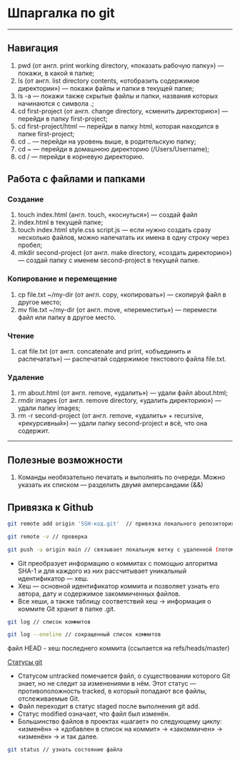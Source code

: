 # Шпаргалка по git
---
## Навигация  
1. pwd (от англ. print working directory, «показать рабочую папку») — покажи, в какой я папке;  
2. ls (от англ. list directory contents, «отобразить содержимое директории») — покажи файлы и папки в текущей папке;  
3. ls -a — покажи также скрытые файлы и папки, названия которых начинаются с символа .;  
4. cd first-project (от англ. change directory, «сменить директорию») — перейди в папку first-project;  
5. cd first-project/html — перейди в папку html, которая находится в папке first-project;  
6. cd .. — перейди на уровень выше, в родительскую папку;  
7. cd ~ — перейди в домашнюю директорию (/Users/Username);  
8. cd / — перейди в корневую директорию.   
## Работа с файлами и папками    
### Создание   
1. touch index.html (англ. touch, «коснуться») — создай файл   
2. index.html в текущей папке;  
3. touch index.html style.css script.js — если нужно создать сразу несколько файлов, можно напечатать их имена в одну строку через пробел;  
4. mkdir second-project (от англ. make directory, «создать директорию») — создай папку с именем second-project в текущей папке.   
### Копирование и перемещение   
1. cp file.txt ~/my-dir (от англ. copy, «копировать») — скопируй файл в другое место;  
2. mv file.txt ~/my-dir (от англ. move, «переместить») — перемести файл или папку в другое место.    
### Чтение  
1. cat file.txt (от англ. concatenate and print, «объединить и распечатать») — распечатай содержимое текстового файла file.txt.    
### Удаление   
1. rm about.html (от англ. remove, «удалить») — удали файл about.html;  
2. rmdir images (от англ. remove directory, «удалить директорию») — удали папку images;  
3. rm -r second-project (от англ. remove, «удалить» + recursive, «рекурсивный») — удали папку second-project и всё, что она содержит.   
---
## Полезные возможности  
1. Команды необязательно печатать и выполнять по очереди. Можно указать их списком — разделить двумя амперсандами (&&) 

## Привязка к Github  
```bash  
git remote add origin 'SSH-код.git'  // привязка локального репозитория к удаленному  
```    
```bash  
git remote -v // проверка
```
```bash  
git push -u origin main // связывает локальную ветку с удаленной (потом без -u)
```

- Git преобразует информацию о коммитах с помощью алгоритма SHA-1 и для каждого из них рассчитывает уникальный идентификатор — хеш.  
- Хеш — основной идентификатор коммита и позволяет узнать его автора, дату и содержимое закоммиченных файлов.  
- Все хеши, а также таблицу соответствий хеш → информация о коммите Git хранит в папке .git.  

```bash    
git log // список коммитов
```  
```bash  
git log --oneline // сокращенный список коммитов 
```  

файл HEAD - хеш последнего коммита (ссылается на refs/heads/master)  

[Статусы git](https://pictures.s3.yandex.net/resources/M2_T5_1686651284.png)  
- Статусом untracked помечается файл, о существовании которого Git знает, но не следит за изменениями в нём. Этот статус — противоположность tracked, в который попадают все файлы, отслеживаемые Git.  
- Файл переходит в статус staged после выполнения git add.  
- Статус modified означает, что файл был изменён.  
- Большинство файлов в проектах «шагает» по следующему циклу: «изменён» → «добавлен в список на коммит» → «закоммичен» → «изменён» → и так далее.  

```bash  
git status // узнать состояние файла
```   